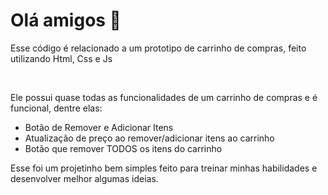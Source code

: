 <h1>Olá amigos 🍞</h1>
<p>Esse código é relacionado a um prototipo de carrinho de compras, feito utilizando Html, Css e Js</p>
<br>
<p>Ele possui quase todas as funcionalidades de um carrinho de compras e é funcional, dentre elas:</p>

<ul>
  <li>Botão de Remover e Adicionar Itens</li>
  <li>Atualização de preço ao remover/adicionar itens ao carrinho</li>
  <li>Botão que remover TODOS os itens do carrinho</li>
</ul>

<p>Esse foi um projetinho bem simples feito para treinar minhas habilidades e desenvolver melhor algumas ideias.</p>


